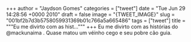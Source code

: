 
+++
author = "Jaydson Gomes"
categories = ["tweet"]
date = "Tue Jun 29 14:28:56 +0000 2010"
draft = false
image = "{TWEET_IMAGE}"
slug = "001bf2b7d3b5758059931369b01c766a5a665486"
tags = ["tweet"]
title = """Eu me divirto com as hist..."""
+++
Eu me divirto com as histórias do @mackunaima . Quase matou um véinho cego e seu pobre cão guia.
